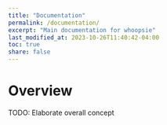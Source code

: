 ```yaml
---
title: "Documentation"
permalink: /documentation/
excerpt: "Main documentation for whoopsie"
last_modified_at: 2023-10-26T11:40:42-04:00
toc: true
share: false
---
```


# Overview
TODO: Elaborate overall concept

